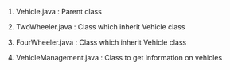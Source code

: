 1. Vehicle.java : Parent class

2. TwoWheeler.java : Class which inherit Vehicle class

3. FourWheeler.java : Class which inherit Vehicle class

4. VehicleManagement.java : Class to get information on vehicles